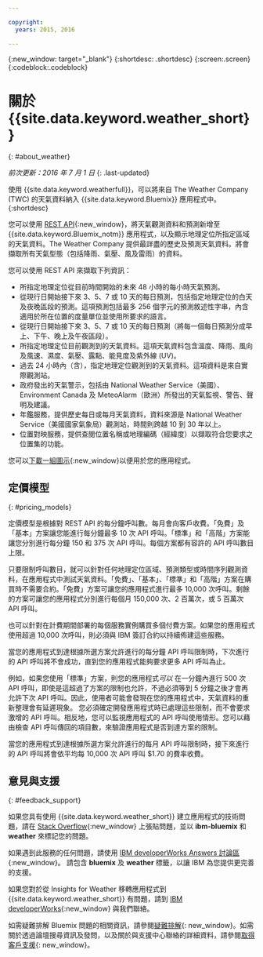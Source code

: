 ```yaml
---

copyright:
  years: 2015, 2016

---
```


{:new_window: target="_blank"}
{:shortdesc: .shortdesc}
{:screen:.screen}
{:codeblock:.codeblock}

# 關於 {{site.data.keyword.weather_short}}
{: #about_weather}

*前次更新：2016 年 7 月 1 日*
{: .last-updated}

使用 {{site.data.keyword.weatherfull}}，可以將來自 The Weather Company (TWC) 的天氣資料納入 {{site.data.keyword.Bluemix}} 應用程式中。
{:shortdesc}

您可以使用 [REST API](https://twcservice.{APPDomain}/rest-api/){:new_window}，將天氣觀測資料和預測新增至 {{site.data.keyword.Bluemix_notm}} 應用程式，以及顯示地理定位所指定區域的天氣資料。The Weather Company 提供最詳盡的歷史及預測天氣資料。將會擷取所有天氣型態（包括降雨、氣壓、風及雷雨）的資料。

您可以使用 REST API 來擷取下列資訊：

* 所指定地理定位從目前時間開始的未來 48 小時的每小時天氣預測。
* 從現行日開始接下來 3、5、7 或 10 天的每日預測，包括指定地理定位的白天及夜晚區段的預測。這項預測包括最多 256 個字元的預測敘述性字串，內含適用於所在位置的度量單位並使用所要求的語言。
* 從現行日開始接下來 3、5、7 或 10 天的每日預測（將每一個每日預測分成早上、下午、晚上及午夜區段）。
* 所指定地理定位目前觀測到的天氣資料。這項天氣資料包含溫度、降雨、風向及風速、濕度、氣壓、露點、能見度及紫外線 (UV)。
* 過去 24 小時內（含），指定地理定位觀測到的天氣資料。這項資料是來自實際觀測站。
* 政府發出的天氣警示，包括由 National Weather Service（美國）、Environment Canada 及 MeteoAlarm（歐洲）所發出的天氣監視、警告、聲明及建議。
* 年鑑服務，提供歷史每日或每月天氣資料，資料來源是 National Weather Service（美國國家氣象局）觀測站，時間則跨越 10 到 30 年以上。
* 位置對映服務，提供查閱位置名稱或地理編碼（經緯度）以擷取符合您要求之位置集的功能。

您可以[下載一組圖示](https://twcdocs.mybluemix.net/download/weatherinsightsicons.zip){:new_window}以便用於您的應用程式。

## 定價模型
{: #pricing_models}

定價模型是根據對 REST API 的每分鐘呼叫數。每月會向客戶收費。「免費」及「基本」方案讓您能進行每分鐘最多 10 次 API 呼叫。「標準」和「高階」方案能讓您分別進行每分鐘 150 和 375 次 API 呼叫。每個方案都有容許的 API 呼叫數目上限。

只要限制呼叫數目，就可以針對任何地理定位區域、預測類型或時間序列觀測資料，在應用程式中測試天氣資料。「免費」、「基本」、「標準」和「高階」方案在購買時不需要合約。「免費」方案可讓您的應用程式進行最多 10,000 次呼叫。剩餘的方案可讓您的應用程式分別進行每個月 150,000 次、2 百萬次，或 5 百萬次 API 呼叫。

也可以針對在計費期間部署的每個服務實例購買多個付費方案。如果您的應用程式使用超過 10,000 次呼叫，則必須與 IBM 簽訂合約以持續佈建這些服務。

當您的應用程式到達根據所選方案允許進行的每分鐘 API 呼叫限制時，下次進行的 API 呼叫將不會成功，直到您的應用程式能夠要求更多 API 呼叫為止。

例如，如果您使用「標準」方案，則您的應用程式*可以* 在一分鐘內進行 500 次 API 呼叫，即使是這超過了方案的限制也允許，不過必須等到
5 分鐘之後才會再允許下次 API 呼叫。因此，使用者可能會發現在您的應用程式中，天氣資料的重新整理會有延遲現象。
您必須確定開發應用程式時已處理這些限制，而不會要求激增的 API 呼叫。相反地，您可以監視應用程式的 API 呼叫使用情形。您可以藉由檢查
API 呼叫傳回的項目數，來驗證應用程式是否到達方案的限制。

當您的應用程式到達根據所選方案允許進行的每月 API 呼叫限制時，接下來進行的 API 呼叫將會依平均每 10,000 次 API 呼叫 $1.70 的費率收費。

## 意見與支援
{: #feedback_support}

如果您具有使用 {{site.data.keyword.weather_short}} 建立應用程式的技術問題，請在 [Stack Overflow](https://stackoverflow.com/questions/tagged/ibm-bluemix+weather){:new_window} 上張貼問題，並以 **ibm-bluemix** 和 **weather** 來標記您的問題。

如果遇到此服務的任何問題，請使用 [IBM developerWorks Answers 討論區](https://developer.ibm.com/answers/topics/weather/?smartspace=bluemix){:new_window}。
請包含 **bluemix** 及 **weather** 標籤，以讓 IBM 為您提供更完善的支援。

如果您對於從 Insights for Weather 移轉應用程式到 {{site.data.keyword.weather_short}}
有問題，請到 [IBM developerWorks](http://www.ibm.com/developerworks){:new_window} 與我們聯絡。

如需疑難排解 Bluemix 問題的相關資訊，請參閱[疑難排解](https://console.{DomainName}/docs/troubleshoot/troubleshoot.html){: new_window}。如需關於透過論壇搜尋資訊及發問，以及關於與支援中心聯絡的詳細資料，請參閱[取得客戶支援](https://console.{DomainName}/docs/support/index.html#getting-customer-support){: new_window}。
